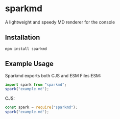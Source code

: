 # sparkmd

A lightweight and speedy MD renderer for the console

## Installation

`npm install sparkmd`

## Example Usage

Sparkmd exports both CJS and ESM Files
ESM:

```ts
import spark from "sparkmd";
spark("example.md");
```

CJS:

```js
const spark = require("sparkmd");
spark("example.md");
```
